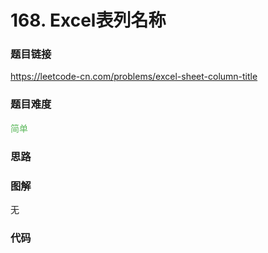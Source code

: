 # 168. Excel表列名称

### 题目链接

https://leetcode-cn.com/problems/excel-sheet-column-title

### 题目难度

<font color=#5CB85C>简单</font>

### 思路



### 图解

无

### 代码

```python
```
